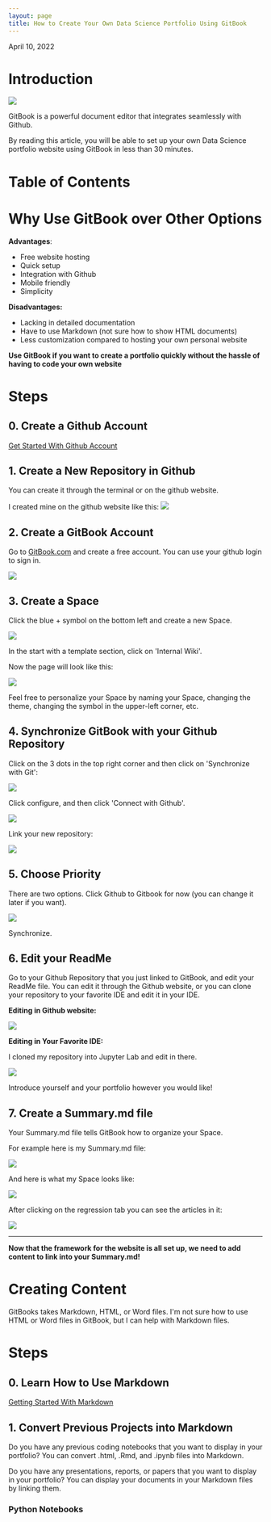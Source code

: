 ```yaml
---
layout: page
title: How to Create Your Own Data Science Portfolio Using GitBook
---
```


April 10, 2022

# Introduction

![](gitbook_files/gitbook_logo.png)

GitBook is a powerful document editor that integrates seamlessly with Github. 

By reading this article, you will be able to set up your own Data Science portfolio website using GitBook in less than 30 minutes.

# Table of Contents

# Why Use GitBook over Other Options

**Advantages**:

* Free website hosting
* Quick setup
* Integration with Github
* Mobile friendly
* Simplicity

**Disadvantages:**

* Lacking in detailed documentation
* Have to use Markdown (not sure how to show HTML documents)
* Less customization compared to hosting your own personal website

**Use GitBook if you want to create a portfolio quickly without the hassle of having to code your own website**

# Steps

## 0. Create a Github Account

[Get Started With Github Account](https://docs.github.com/en/get-started/onboarding/getting-started-with-your-github-account)

## 1. Create a New Repository in Github

You can create it through the terminal or on the github website.

I created mine on the github website like this:
![](gitbook_files/gitbook_step1.png)

## 2. Create a GitBook Account

Go to [GitBook.com](https://www.gitbook.com/) and create a free account. You can use your github login to sign in. 

![](gitbook_files/gitbook_step2.png)

## 3. Create a Space

Click the blue + symbol on the bottom left and create a new Space.

![](gitbook_files/gitbook_step3.png)

In the start with a template section, click on 'Internal Wiki'. 

Now the page will look like this:

![](gitbook_files/gitbook_step3_2.png)

Feel free to personalize your Space by naming your Space, changing the theme, changing the symbol in the upper-left corner, etc.

## 4. Synchronize GitBook with your Github Repository

Click on the 3 dots in the top right corner and then click on 'Synchronize with Git':

![](gitbook_files/gitbook_step4.png)

Click configure, and then click 'Connect with Github'.

![](gitbook_files/gitbook_step4_2.png)

Link your new repository:

![](gitbook_files/gitbook_step4_3.png)

## 5. Choose Priority

There are two options. Click Github to Gitbook for now (you can change it later if you want).

![](gitbook_files/gitbook_step5.png)

Synchronize.

## 6. Edit your ReadMe

Go to your Github Repository that you just linked to GitBook, and edit your ReadMe file. You can edit it through the Github website, or you can clone your repository to your favorite IDE and edit it in your IDE.

**Editing in Github website:**

![](gitbook_files/gitbook_step6.png)

**Editing in Your Favorite IDE:**

I cloned my repository into Jupyter Lab and edit in there.

![](gitbook_files/gitbook_step6_2.png)

Introduce yourself and your portfolio however you would like!

## 7. Create a Summary.md file

Your Summary.md file tells GitBook how to organize your Space.

For example here is my Summary.md file:

![](gitbook_files/gitbook_step7.png)

And here is what my Space looks like:

![](gitbook_files/gitbook_step7_2.png)

After clicking on the regression tab you can see the articles in it:

![](gitbook_files/gitbook_step7_3.png)

---

**Now that the framework for the website is all set up, we need to add content to link into your Summary.md!**

# Creating Content

GitBooks takes Markdown, HTML, or Word files. I'm not sure how to use HTML or Word files in GitBook, but I can help with Markdown files.

# Steps

## 0. Learn How to Use Markdown

[Getting Started With Markdown](https://www.markdownguide.org/getting-started/)

## 1. Convert Previous Projects into Markdown

Do you have any previous coding notebooks that you want to display in your portfolio? You can convert .html, .Rmd, and .ipynb files into Markdown. 

Do you have any presentations, reports, or papers that you want to display in your portfolio? You can display your documents in your Markdown files by linking them.

### Python Notebooks





